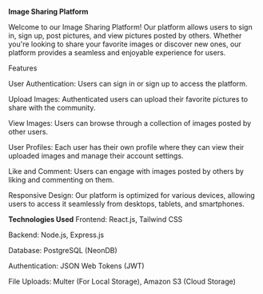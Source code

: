 **Image Sharing Platform**


Welcome to our Image Sharing Platform! Our platform allows users to sign in, sign up, post pictures, and view pictures posted by others. Whether you're looking to share your favorite images or discover new ones, our platform provides a seamless and enjoyable experience for users.

Features

User Authentication: Users can sign in or sign up to access the platform.

Upload Images: Authenticated users can upload their favorite pictures to share with the community.

View Images: Users can browse through a collection of images posted by other users.

User Profiles: Each user has their own profile where they can view their uploaded images and manage their account settings.

Like and Comment: Users can engage with images posted by others by liking and commenting on them.

Responsive Design: Our platform is optimized for various devices, allowing users to access it seamlessly from desktops, tablets, and smartphones.


**Technologies Used**
Frontend: React.js, Tailwind CSS

Backend: Node.js, Express.js

Database: PostgreSQL (NeonDB)

Authentication: JSON Web Tokens (JWT)

File Uploads: Multer (For Local Storage), Amazon S3 (Cloud Storage)
